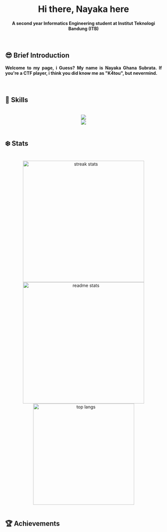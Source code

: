 <h1 align= "center"> Hi there, Nayaka here</h1>


<h4 align="center">A second year Informatics Engineering student at Institut Teknologi Bandung (ITB)</h4>

<br>
<h2 align="left"> 😎 Brief Introduction</h2>
<div align="center">
  <h4 align="justify"> Welcome to my page, i Guess? My name is Nayaka Ghana Subrata. If you're a CTF player, i think you did know me as "K4tou", but nevermind.

  <p>
   
  </p>

  </h4>

<br>
<h2 align="left"> 📱 Skills </h2>
<br/>
<div align="center">
  <a href="https://skillicons.dev">
    <img src="https://skillicons.dev/icons?i=java,haskell,python,c,cpp,rust" /> <br>
    <img src="https://skillicons.dev/icons?i=github,html,css,vscode,figma,git,idea,kali" />
  </a>
</div>

<br>
<h2 align="left"> ❄️ Stats </h2>
<br>
<div align="center">
  <img width=390 src="https://streak-stats.demolab.com/?user=Nayekah&count_private=true&theme=cobalt&border_radius=10" alt="streak stats"/>
  <img width=390 src="https://github-readme-stats.vercel.app/api?username=Nayekah&count_private=true&show_icons&theme=cobalt&rank_icon=github&border_radius=10" alt="readme stats" />
  <br/>
  <img width=325 align="center" src="https://github-readme-stats.vercel.app/api/top-langs/?username=Nayekah&hide=HTML&langs_count=5&layout=compact&theme=cobalt&border_radius=10&size_weight=0.5&count_weight=0.5&exclude_repo=github-readme-stats" alt="top langs" />
</div>

<br>
<h2 align="left"> 🏆 Achievements </h2>
<br>
<div align="center">

</div>
